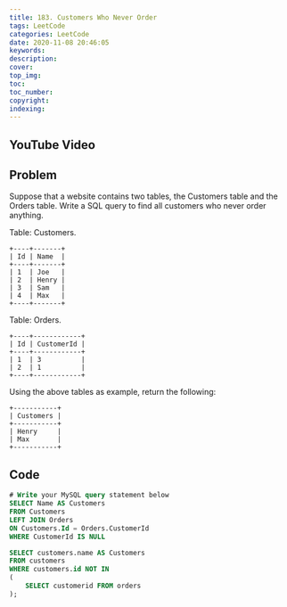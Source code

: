 ```yaml
---
title: 183. Customers Who Never Order
tags: LeetCode
categories: LeetCode
date: 2020-11-08 20:46:05
keywords:
description:
cover:
top_img:
toc:
toc_number:
copyright:
indexing:
---
```

## YouTube Video


## Problem
Suppose that a website contains two tables, the Customers table and the Orders table. Write a SQL query to find all customers who never order anything.

Table: Customers.
```
+----+-------+
| Id | Name  |
+----+-------+
| 1  | Joe   |
| 2  | Henry |
| 3  | Sam   |
| 4  | Max   |
+----+-------+
```
Table: Orders.
```
+----+------------+
| Id | CustomerId |
+----+------------+
| 1  | 3          |
| 2  | 1          |
+----+------------+
```
Using the above tables as example, return the following:
```
+-----------+
| Customers |
+-----------+
| Henry     |
| Max       |
+-----------+
```
## Code
```sql
# Write your MySQL query statement below
SELECT Name AS Customers
FROM Customers
LEFT JOIN Orders
ON Customers.Id = Orders.CustomerId
WHERE CustomerId IS NULL
```

```sql
SELECT customers.name AS Customers
FROM customers
WHERE customers.id NOT IN
(
    SELECT customerid FROM orders
);
```
